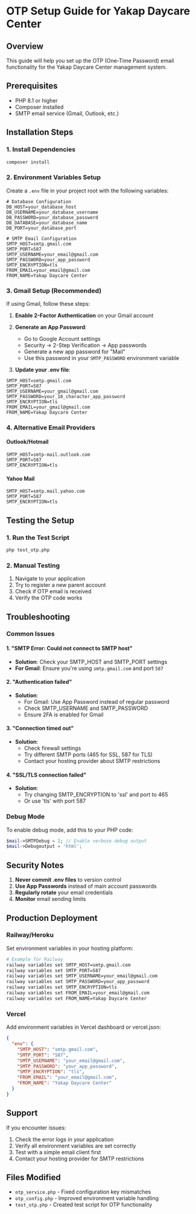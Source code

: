 # OTP Setup Guide for Yakap Daycare Center

## Overview

This guide will help you set up the OTP (One-Time Password) email functionality for the Yakap Daycare Center management system.

## Prerequisites

- PHP 8.1 or higher
- Composer installed
- SMTP email service (Gmail, Outlook, etc.)

## Installation Steps

### 1. Install Dependencies

```bash
composer install
```

### 2. Environment Variables Setup

Create a `.env` file in your project root with the following variables:

```env
# Database Configuration
DB_HOST=your_database_host
DB_USERNAME=your_database_username
DB_PASSWORD=your_database_password
DB_DATABASE=your_database_name
DB_PORT=your_database_port

# SMTP Email Configuration
SMTP_HOST=smtp.gmail.com
SMTP_PORT=587
SMTP_USERNAME=your_email@gmail.com
SMTP_PASSWORD=your_app_password
SMTP_ENCRYPTION=tls
FROM_EMAIL=your_email@gmail.com
FROM_NAME=Yakap Daycare Center
```

### 3. Gmail Setup (Recommended)

If using Gmail, follow these steps:

1. **Enable 2-Factor Authentication** on your Gmail account
2. **Generate an App Password**:

   - Go to Google Account settings
   - Security → 2-Step Verification → App passwords
   - Generate a new app password for "Mail"
   - Use this password in your `SMTP_PASSWORD` environment variable

3. **Update your .env file**:

```env
SMTP_HOST=smtp.gmail.com
SMTP_PORT=587
SMTP_USERNAME=your_gmail@gmail.com
SMTP_PASSWORD=your_16_character_app_password
SMTP_ENCRYPTION=tls
FROM_EMAIL=your_gmail@gmail.com
FROM_NAME=Yakap Daycare Center
```

### 4. Alternative Email Providers

#### Outlook/Hotmail

```env
SMTP_HOST=smtp-mail.outlook.com
SMTP_PORT=587
SMTP_ENCRYPTION=tls
```

#### Yahoo Mail

```env
SMTP_HOST=smtp.mail.yahoo.com
SMTP_PORT=587
SMTP_ENCRYPTION=tls
```

## Testing the Setup

### 1. Run the Test Script

```bash
php test_otp.php
```

### 2. Manual Testing

1. Navigate to your application
2. Try to register a new parent account
3. Check if OTP email is received
4. Verify the OTP code works

## Troubleshooting

### Common Issues

#### 1. "SMTP Error: Could not connect to SMTP host"

- **Solution**: Check your SMTP_HOST and SMTP_PORT settings
- **For Gmail**: Ensure you're using `smtp.gmail.com` and port `587`

#### 2. "Authentication failed"

- **Solution**:
  - For Gmail: Use App Password instead of regular password
  - Check SMTP_USERNAME and SMTP_PASSWORD
  - Ensure 2FA is enabled for Gmail

#### 3. "Connection timed out"

- **Solution**:
  - Check firewall settings
  - Try different SMTP ports (465 for SSL, 587 for TLS)
  - Contact your hosting provider about SMTP restrictions

#### 4. "SSL/TLS connection failed"

- **Solution**:
  - Try changing SMTP_ENCRYPTION to 'ssl' and port to 465
  - Or use 'tls' with port 587

### Debug Mode

To enable debug mode, add this to your PHP code:

```php
$mail->SMTPDebug = 2; // Enable verbose debug output
$mail->Debugoutput = 'html';
```

## Security Notes

1. **Never commit .env files** to version control
2. **Use App Passwords** instead of main account passwords
3. **Regularly rotate** your email credentials
4. **Monitor** email sending limits

## Production Deployment

### Railway/Heroku

Set environment variables in your hosting platform:

```bash
# Example for Railway
railway variables set SMTP_HOST=smtp.gmail.com
railway variables set SMTP_PORT=587
railway variables set SMTP_USERNAME=your_email@gmail.com
railway variables set SMTP_PASSWORD=your_app_password
railway variables set SMTP_ENCRYPTION=tls
railway variables set FROM_EMAIL=your_email@gmail.com
railway variables set FROM_NAME=Yakap Daycare Center
```

### Vercel

Add environment variables in Vercel dashboard or vercel.json:

```json
{
  "env": {
    "SMTP_HOST": "smtp.gmail.com",
    "SMTP_PORT": "587",
    "SMTP_USERNAME": "your_email@gmail.com",
    "SMTP_PASSWORD": "your_app_password",
    "SMTP_ENCRYPTION": "tls",
    "FROM_EMAIL": "your_email@gmail.com",
    "FROM_NAME": "Yakap Daycare Center"
  }
}
```

## Support

If you encounter issues:

1. Check the error logs in your application
2. Verify all environment variables are set correctly
3. Test with a simple email client first
4. Contact your hosting provider for SMTP restrictions

## Files Modified

- `otp_service.php` - Fixed configuration key mismatches
- `otp_config.php` - Improved environment variable handling
- `test_otp.php` - Created test script for OTP functionality
